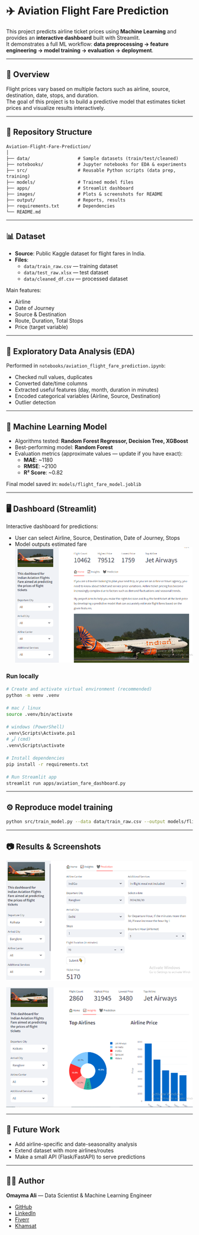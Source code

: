 # ✈️ Aviation Flight Fare Prediction

This project predicts airline ticket prices using **Machine Learning** and provides an **interactive dashboard** built with Streamlit.  
It demonstrates a full ML workflow: **data preprocessing → feature engineering → model training → evaluation → deployment**.

---

## 📌 Overview
Flight prices vary based on multiple factors such as airline, source, destination, date, stops, and duration.  
The goal of this project is to build a predictive model that estimates ticket prices and visualize results interactively.

---

## 📂 Repository Structure
```
Aviation-Flight-Fare-Prediction/
│
├── data/                  # Sample datasets (train/test/cleaned)
├── notebooks/             # Jupyter notebooks for EDA & experiments
├── src/                   # Reusable Python scripts (data prep, training)
├── models/                # Trained model files
├── apps/                  # Streamlit dashboard
├── images/                # Plots & screenshots for README
├── output/                # Reports, results
├── requirements.txt       # Dependencies
└── README.md
```

---

## 📊 Dataset
- **Source**: Public Kaggle dataset for flight fares in India.  
- **Files**:
  - `data/train_raw.csv` — training dataset  
  - `data/test_raw.xlsx` — test dataset  
  - `data/cleaned_df.csv` — processed dataset  

Main features:
- Airline  
- Date of Journey  
- Source & Destination  
- Route, Duration, Total Stops  
- Price (target variable)

---

## 🔎 Exploratory Data Analysis (EDA)
Performed in `notebooks/aviation_flight_fare_prediction.ipynb`:
- Checked null values, duplicates  
- Converted date/time columns  
- Extracted useful features (day, month, duration in minutes)  
- Encoded categorical variables (Airline, Source, Destination)  
- Outlier detection  

---

## 🤖 Machine Learning Model
- Algorithms tested: **Random Forest Regressor, Decision Tree, XGBoost**  
- Best-performing model: **Random Forest**  
- Evaluation metrics (approximate values — update if you have exact):
  - **MAE**: ~1180  
  - **RMSE**: ~2100  
  - **R² Score**: ~0.82  

Final model saved in: `models/flight_fare_model.joblib`

---

## 🖥️ Dashboard (Streamlit)
Interactive dashboard for predictions:
- User can select Airline, Source, Destination, Date of Journey, Stops  
- Model outputs estimated fare  
![Dashboard](images/home.png) 

### Run locally
```bash
# Create and activate virtual environment (recommended)
python -m venv .venv

# mac / linux
source .venv/bin/activate

# windows (PowerShell)
.venv\Scripts\Activate.ps1
# أو (cmd)
.venv\Scripts\activate

# Install dependencies
pip install -r requirements.txt

# Run Streamlit app
streamlit run apps/aviation_fare_dashboard.py
```

---

## ⚙️ Reproduce model training
```bash
python src/train_model.py --data data/train_raw.csv --output models/flight_fare_model.joblib
```

---

## 📷 Results & Screenshots


![Prediction Plot](images/predection.png)


![Analysis Plot](images/insights1.png)


---

## 🚀 Future Work
- Add airline-specific and date-seasonality analysis  
- Extend dataset with more airlines/routes 
- Make a small API (Flask/FastAPI) to serve predictions


---

## 👩‍💻 Author
**Omayma Ali** — Data Scientist & Machine Learning Engineer  

- [GitHub](https://github.com/Omayma-ali)  
- [LinkedIn](www.linkedin.com/in/omayma-ali)  
- [Fiverr](https://www.fiverr.com/users/omaymaaa)
- [Khamsat](https://khamsat.com/user/omayma_ali)
